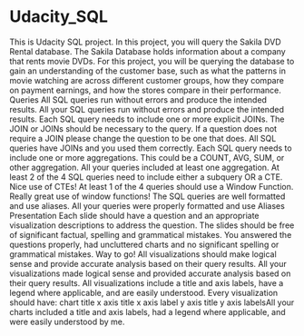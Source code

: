 # Udacity_SQL

This is Udacity SQL project.
In this project, you will query the Sakila DVD Rental database. The Sakila Database holds information about a company that rents movie DVDs. For this project, you will be querying the database to gain an understanding of the customer base, such as what the patterns in movie watching are across different customer groups, how they compare on payment earnings, and how the stores compare in their performance.
Queries
All SQL queries run without errors and produce the intended results.
All your SQL queries run without errors and produce the intended results.
Each SQL query needs to include one or more explicit JOINs. The JOIN or JOINs should be necessary to the query.
If a question does not require a JOIN please change the question to be one that does.
All SQL queries have JOINs and you used them correctly.
Each SQL query needs to include one or more aggregations. This could be a COUNT, AVG, SUM, or other aggregation.
All your queries included at least one aggregation.
At least 2 of the 4 SQL queries need to include either a subquery OR a CTE. Nice use of CTEs!
At least 1 of the 4 queries should use a Window Function.
Really great use of window functions!
The SQL queries are well formatted and use aliases.
All your queries were properly formatted and use Aliases
Presentation
Each slide should have a question and an appropriate visualization descriptions to address the question. The slides should be free of significant factual, spelling and grammatical mistakes. You answered the questions properly, had uncluttered charts and no significant spelling or grammatical mistakes. Way to go!
All visualizations should make logical sense and provide accurate analysis based on their query results.
All your visualizations made logical sense and provided accurate analysis based on their query results.
All visualizations include a title and axis labels, have a legend where applicable, and are easily understood.
Every visualization should have:
chart title
x axis title
x axis label y axis title
y axis labelsAll your charts included a title and axis labels, had a legend where applicable, and were easily understood by me.
